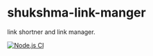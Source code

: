 # shukshma-link-manger 
link shortner and link manager.  

[![Node.js CI](https://github.com/sutharp777/shukshma-link-manger/actions/workflows/node.js.yml/badge.svg)](https://github.com/sutharp777/shukshma-link-manger/actions/workflows/node.js.yml)
